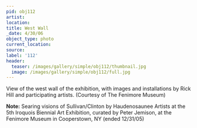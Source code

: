 ```yaml
---
pid: obj112
artist:
location:
title: West Wall
_date: 4/30/06
object_type: photo
current_location:
source:
label: '112'
header:
  teaser: /images/gallery/simple/obj112/thumbnail.jpg
  image: /images/gallery/simple/obj112/full.jpg
---
```

View of the west wall of the exhibition, with images and installations by Rick Hill and participating artists. (Courtesy of The Fenimore Museum)

**Note:**
Searing visions of Sullivan/Clinton by Haudenosaunee Artists at the 5th Iroquois Biennial Art Exhibition, curated by Peter Jemison, at the Fenimore Museum in Cooperstown, NY (ended 12/31/05)
